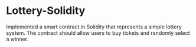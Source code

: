 # Lottery-Solidity
Implemented a smart contract in Solidity that represents a simple lottery system. The contract should allow users to buy tickets and randomly select a winner.
